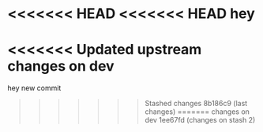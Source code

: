 <<<<<<< HEAD
<<<<<<< HEAD
hey
=======
<<<<<<< Updated upstream
changes on dev
=======
hey
new commit
>>>>>>> Stashed changes
>>>>>>> 8b186c9 (last changes)
=======
changes on dev
>>>>>>> 1ee67fd (changes on stash 2)
